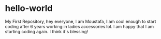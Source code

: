 # hello-world
My First Repository,
hey everyone,
I am Moustafa, I am cool enough to start coding after 6 years working in ladies accessories lol.
I am happy that I am starting coding again. I think it`s blessing!
